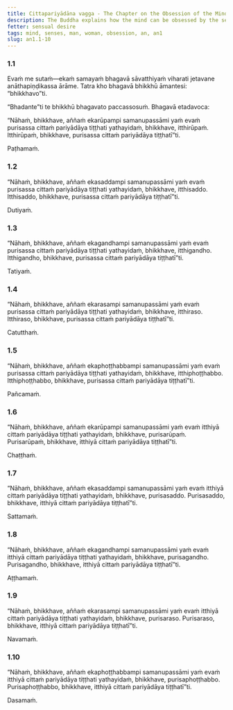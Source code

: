 ```yaml
---
title: Cittapariyādāna vagga - The Chapter on the Obsession of the Mind
description: The Buddha explains how the mind can be obsessed by the senses.
fetter: sensual desire
tags: mind, senses, man, woman, obsession, an, an1
slug: an1.1-10
---
```


### 1.1

Evaṁ me sutaṁ—ekaṁ samayaṁ bhagavā sāvatthiyaṁ viharati jetavane anāthapiṇḍikassa ārāme. Tatra kho bhagavā bhikkhū āmantesi: “bhikkhavo”ti.

“Bhadante”ti te bhikkhū bhagavato paccassosuṁ. Bhagavā etadavoca:

“Nāhaṁ, bhikkhave, aññaṁ ekarūpampi samanupassāmi yaṁ evaṁ purisassa cittaṁ pariyādāya tiṭṭhati yathayidaṁ, bhikkhave, itthirūpaṁ. Itthirūpaṁ, bhikkhave, purisassa cittaṁ pariyādāya tiṭṭhatī”ti.

Paṭhamaṁ.

### 1.2

“Nāhaṁ, bhikkhave, aññaṁ ekasaddampi samanupassāmi yaṁ evaṁ purisassa cittaṁ pariyādāya tiṭṭhati yathayidaṁ, bhikkhave, itthisaddo. Itthisaddo, bhikkhave, purisassa cittaṁ pariyādāya tiṭṭhatī”ti.

Dutiyaṁ.

### 1.3

“Nāhaṁ, bhikkhave, aññaṁ ekagandhampi samanupassāmi yaṁ evaṁ purisassa cittaṁ pariyādāya tiṭṭhati yathayidaṁ, bhikkhave, itthigandho. Itthigandho, bhikkhave, purisassa cittaṁ pariyādāya tiṭṭhatī”ti.

Tatiyaṁ.

### 1.4

“Nāhaṁ, bhikkhave, aññaṁ ekarasampi samanupassāmi yaṁ evaṁ purisassa cittaṁ pariyādāya tiṭṭhati yathayidaṁ, bhikkhave, itthiraso. Itthiraso, bhikkhave, purisassa cittaṁ pariyādāya tiṭṭhatī”ti.

Catutthaṁ.

### 1.5

“Nāhaṁ, bhikkhave, aññaṁ ekaphoṭṭhabbampi samanupassāmi yaṁ evaṁ purisassa cittaṁ pariyādāya tiṭṭhati yathayidaṁ, bhikkhave, itthiphoṭṭhabbo. Itthiphoṭṭhabbo, bhikkhave, purisassa cittaṁ pariyādāya tiṭṭhatī”ti.

Pañcamaṁ.

### 1.6

“Nāhaṁ, bhikkhave, aññaṁ ekarūpampi samanupassāmi yaṁ evaṁ itthiyā cittaṁ pariyādāya tiṭṭhati yathayidaṁ, bhikkhave, purisarūpaṁ. Purisarūpaṁ, bhikkhave, itthiyā cittaṁ pariyādāya tiṭṭhatī”ti.

Chaṭṭhaṁ.

### 1.7

“Nāhaṁ, bhikkhave, aññaṁ ekasaddampi samanupassāmi yaṁ evaṁ itthiyā cittaṁ pariyādāya tiṭṭhati yathayidaṁ, bhikkhave, purisasaddo. Purisasaddo, bhikkhave, itthiyā cittaṁ pariyādāya tiṭṭhatī”ti.

Sattamaṁ.

### 1.8

“Nāhaṁ, bhikkhave, aññaṁ ekagandhampi samanupassāmi yaṁ evaṁ itthiyā cittaṁ pariyādāya tiṭṭhati yathayidaṁ, bhikkhave, purisagandho. Purisagandho, bhikkhave, itthiyā cittaṁ pariyādāya tiṭṭhatī”ti.

Aṭṭhamaṁ.

### 1.9

“Nāhaṁ, bhikkhave, aññaṁ ekarasampi samanupassāmi yaṁ evaṁ itthiyā cittaṁ pariyādāya tiṭṭhati yathayidaṁ, bhikkhave, purisaraso. Purisaraso, bhikkhave, itthiyā cittaṁ pariyādāya tiṭṭhatī”ti.

Navamaṁ.

### 1.10

“Nāhaṁ, bhikkhave, aññaṁ ekaphoṭṭhabbampi samanupassāmi yaṁ evaṁ itthiyā cittaṁ pariyādāya tiṭṭhati yathayidaṁ, bhikkhave, purisaphoṭṭhabbo. Purisaphoṭṭhabbo, bhikkhave, itthiyā cittaṁ pariyādāya tiṭṭhatī”ti.

Dasamaṁ.
